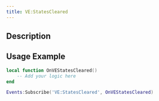 ```yaml
---
title: VE:StatesCleared
---
```

## Description

## Usage Example

``` lua
local function OnVEStatesCleared()
    -- Add your logic here
end

Events:Subscribe('VE:StatesCleared', OnVEStatesCleared)
```
